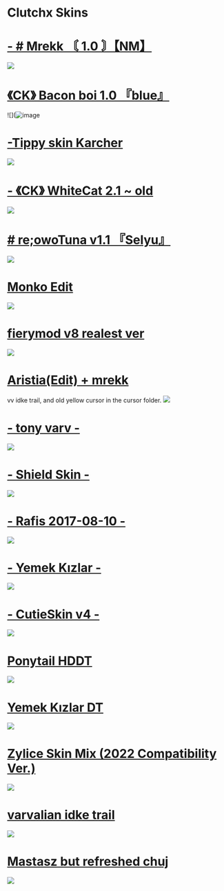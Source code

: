 # Clutchx Skins

# [- # Mrekk 〘 1.0 〙【NM】](https://drive.google.com/uc?export=download&id=1KyfzDBexpJuncrHrVJ5ETZrH3_2IbGYy)
![](https://skins.osuck.net/uploads/posts/2021-01/1611739146_screenshot9120.jpg)

# [《CK》 Bacon boi 1.0 『blue』](https://joofixd.s-ul.eu/Idc2Mdek)
![](![image](https://user-images.githubusercontent.com/47702237/179339904-eb325c4a-6daa-4c77-9ada-d14b1ccb82f1.png)

# [-Tippy skin Karcher](https://drive.google.com/file/d/1WhNWoIrxRDcET3lMEw8vxIzf5pq41prV/view)
![](https://cdn.discordapp.com/attachments/332069109732999169/1000336678143139880/screenshot014.jpg)

# [- 《CK》 WhiteCat 2.1 ~ old](https://www.mediafire.com/file/slctyhdrt8q7mhw/-_%25E3%2580%258ACK%25E3%2580%258B_WhiteCat_2.1_%257E_old.osk/file)
![](https://i.imgur.com/rZckbMN.png)

# [# re;owoTuna v1.1 『Selyu』](https://drive.google.com/file/d/1SVtUUvo4o2DUwQ1Pf2Xb0v4eDblvvovq/view?usp=sharing)
![](https://cdn.discordapp.com/attachments/332069109732999169/1000337732687630336/screenshot015.jpg)

# [Monko Edit](https://rektygon.s-ul.eu/r36TbuaU)
![](https://i.imgur.com/8tXwDP0.jpg)

# [fierymod v8 realest ver](https://www.mediafire.com/file/4ryl6qqet0xs9nc/fierymod_v8_realest_ver.osk/file) 
![](https://i.imgur.com/Vv4Jgr1.png)

# [Aristia(Edit) + mrekk](https://drive.google.com/file/d/1nZkbsWjfDXJu9-VONuZV_DiYOjteMW25/view)
vv idke trail, and old yellow cursor in the cursor folder.
![](https://i.imgur.com/1mVGsiY.png)

# [- tony varv -](https://mega.nz/file/5WZ1TCDb#kGvBLznI9aH-KxbBQsIkOl5Lumaeere0Jn9rj7qaP4Q)
![](https://osu.ppy.sh/ss/15626158/88a1)

# [- Shield Skin -](https://drive.google.com/file/d/1ai-jXvh-34Y9VsvH5lOM97mTwTfkyQYV/view)
![](https://cdn.discordapp.com/attachments/332069109732999169/1000340031631806484/screenshot016.jpg)

# [- Rafis 2017-08-10 -](https://drive.google.com/file/d/1oanJ5hrKl4ZdPVUV9TfUgg0V6_OArp1e/view)
![](https://cdn.discordapp.com/attachments/332069109732999169/1000341550636728431/screenshot017.jpg)

# [- Yemek Kızlar -](https://cdn.discordapp.com/attachments/827951889026908191/997207236621369464/Yemek_Kzlar.osk)
![](https://cdn.discordapp.com/attachments/332069109732999169/1000342336548647012/screenshot019.jpg)

# [- CutieSkin v4 -](https://www.dropbox.com/s/5pxpc9ozz6oev8x/-%2BCutieSkin%20v4%20%2B-%20-.rar?dl=0)
![](https://cdn.discordapp.com/attachments/332069109732999169/1000343310197596240/screenshot020.jpg)

# [Ponytail HDDT](https://gerwi2.s-ul.eu/UpwA6ZsP)
![](https://i.imgur.com/o9VRoFm.png)

# [Yemek Kızlar DT]( https://drive.google.com/file/d/1kw4_agRLFgq4wK60laSMBsnGPO6LMiL8/view?usp=sharing)
![](https://cdn.discordapp.com/attachments/332069109732999169/1000344147590398072/screenshot021.jpg)

# [Zylice Skin Mix (2022 Compatibility Ver.)]( https://drive.google.com/file/d/1QRsELktLnH--R5zOwpXYjSnreT6Q3_jM/view)
![](https://cdn.discordapp.com/attachments/332069109732999169/1000345456376807434/screenshot025.jpg)

# [varvalian idke trail]( https://drive.google.com/file/d/12xHpKcdN5HNnAQnjL8JN507ZyQEEFCn-/view)
![](https://skins.osuck.net/uploads/posts/2019-07/1561977645_screenshot5556.jpg)

# [Mastasz but refreshed chuj]( https://mastasz.s-ul.eu/FFHWOrZy)
![](https://cdn.discordapp.com/attachments/772001870096629792/1014608772745937007/screenshot037.jpg)


